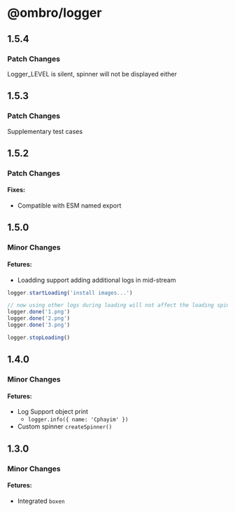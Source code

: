 # @ombro/logger

## 1.5.4

### Patch Changes

Logger_LEVEL is silent, spinner will not be displayed either

## 1.5.3

### Patch Changes

Supplementary test cases

## 1.5.2

### Patch Changes

#### Fixes:

- Compatible with ESM named export

## 1.5.0

### Minor Changes

#### Fetures:

- Loadding support adding additional logs in mid-stream

```ts
logger.startLoading('install images...')

// now using other logs during loading will not affect the loading spinner display
logger.done('1.png')
logger.done('2.png')
logger.done('3.png')

logger.stopLoading()
```

## 1.4.0

### Minor Changes

#### Fetures:

- Log Support object print
  - `logger.info({ name: 'Cphayim' })`
- Custom spinner `createSpinner()`

## 1.3.0

### Minor Changes

#### Fetures:

- Integrated `boxen`
